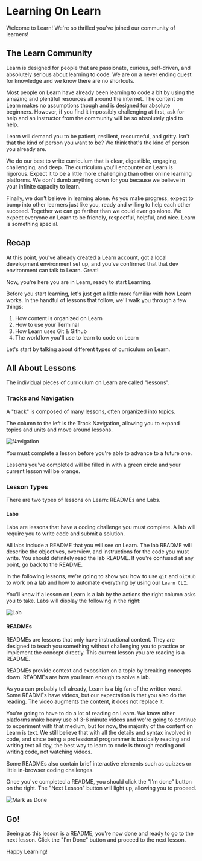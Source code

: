 # Learning On Learn

Welcome to Learn! We're so thrilled you've joined our community of learners!

## The Learn Community

Learn is designed for people that are passionate, curious, self-driven, and absolutely serious about learning to code. We are on a never ending quest for knowledge and we know there are no shortcuts.

Most people on Learn have already been learning to code a bit by using the amazing and plentiful resources all around the internet. The content on Learn makes no assumptions though and is designed for absolute beginners. However, if you find it impossibly challenging at first, ask for help and an instructor from the community will be so absolutely glad to help.

Learn will demand you to be patient, resilient, resourceful, and gritty. Isn't that the kind of person you want to be? We think that's the kind of person you already are.

We do our best to write curriculum that is clear, digestible, engaging, challenging, and deep. The curriculum you'll encounter on Learn is rigorous. Expect it to be a little more challenging than other online learning platforms. We don't dumb anything down for you because we believe in your infinite capacity to learn.

Finally, we don't believe in learning alone. As you make progress, expect to bump into other learners just like you, ready and willing to help each other succeed. Together we can go farther than we could ever go alone. We expect everyone on Learn to be friendly, respectful, helpful, and nice. Learn is something special.

## Recap

At this point, you've already created a Learn account, got a local development environment set up, and you've confirmed that that dev environment can talk to Learn. Great!

Now, you're here you are in Learn, ready to start Learning.

Before you start learning, let's just get a little more familiar with how Learn works. In the handful of lessons that follow, we'll walk you through a few things:

1. How content is organized on Learn
2. How to use your Terminal
3. How Learn uses Git & Github
4. The workflow you'll use to learn to code on Learn

Let's start by talking about different types of curriculum on Learn.

## All About Lessons

The individual pieces of curriculum on Learn are called "lessons".

### Tracks and Navigation

A "track" is composed of many lessons, often organized into topics.

The column to the left is the Track Navigation, allowing you to expand topics and units and move around lessons.

![Navigation](https://dl.dropboxusercontent.com/s/0wsaxtpb8ew5jad/2015-09-30%20at%209.37%20PM.png)

You must complete a lesson before you're able to advance to a future one.

Lessons you've completed will be filled in with a green circle and your current lesson will be orange.

### Lesson Types

There are two types of lessons on Learn: READMEs and Labs.

#### Labs

Labs are lessons that have a coding challenge you must complete. A lab will require you to write code and submit a solution.

All labs include a README that you will see on Learn. The lab README will describe the objectives, overview, and instructions for the code you must write. You should definitely read the lab README. If you're confused at any point, go back to the README.

In the following lessons, we're going to show you how to use `git` and `GitHub` to work on a lab and how to automate everything by using our `Learn CLI`.

You'll know if a lesson on Learn is a lab by the actions the right column asks you to take. Labs will display the following in the right:

![Lab](https://dl.dropboxusercontent.com/s/lzryoszkjec4bwv/2015-09-30%20at%2010.16%20PM.png)

#### READMEs

READMEs are lessons that only have instructional content. They are designed to teach you something without challenging you to practice or implement the concept directly. This current lesson you are reading is a README.

READMEs provide context and exposition on a topic by breaking concepts down. READMEs are how you learn enough to solve a lab.

As you can probably tell already, Learn is a big fan of the written word. Some READMEs have videos, but our expectation is that you also do the reading. The video augments the content, it does not replace it.

You're going to have to do a lot of reading on Learn. We know other platforms make heavy use of 3-6 minute videos and we're going to continue to experiment with that medium, but for now, the majority of the content on Learn is text. We still believe that with all the details and syntax involved in code, and since being a professional programmer is basically reading and writing text all day, the best way to learn to code is through reading and writing code, not watching videos.

Some READMEs also contain brief interactive elements such as quizzes or little in-browser coding challenges.

Once you've completed a README, you should click the "I'm done" button on the right. The "Next Lesson" button will light up, allowing you to proceed.

![Mark as Done](https://dl.dropboxusercontent.com/s/beuipk0utcrxkxi/2015-09-30%20at%209.59%20PM.png)

## Go!

Seeing as this lesson is a README, you're now done and ready to go to the next lesson. Click the "I'm Done" button and proceed to the next lesson.

Happy Learning!
